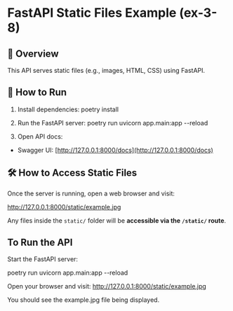 # FastAPI Static Files Example (ex-3-8)

## 📌 Overview
This API serves static files (e.g., images, HTML, CSS) using FastAPI.

## 🚀 How to Run

1. Install dependencies:
poetry install

2. Run the FastAPI server:
poetry run uvicorn app.main:app --reload


3. Open API docs:
- Swagger UI: [http://127.0.0.1:8000/docs](http://127.0.0.1:8000/docs)


## 🛠️ How to Access Static Files
Once the server is running, open a web browser and visit:

http://127.0.0.1:8000/static/example.jpg


Any files inside the `static/` folder will be **accessible via the `/static/` route**.



## To Run the API

Start the FastAPI server:

poetry run uvicorn app.main:app --reload

Open your browser and visit:
http://127.0.0.1:8000/static/example.jpg

You should see the example.jpg file being displayed.
